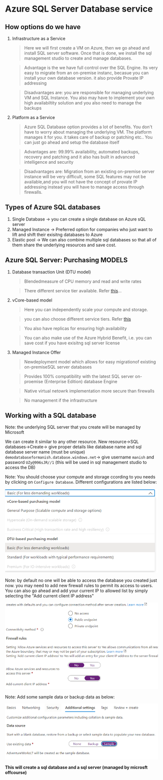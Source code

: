 # Azure SQL Server Database service

## How options do we have

1. Infrastructure as a Service

   > Here we will first create a VM on Azure, then we go ahead and install SQL server software. Once that is done, we install the sql management studio to create and manage databases.

   > Advantage is the we have full control over the SQL Engine. Its very easy to migrate from an on-premise instanc, becasue you can install your own database version. it also provide Provate IP addressing

   > Disadvantages are: you are responsible for managing underlying VM and SQL Instance. You also may have to implement your own high availabiltity solution and you also need to manage the backups

2. Platform as a Service

   > Azure SQL Database option provides a lot of benefits. You don't have to worry about managing the underlying VM. The platform manages it for you. it takes care of backup or patching etc.. You can just go ahead and setup the database itself

   > Advantages are: 99.99% availability, automated backups, recovery and patching and it also has built in advanced intelligence and security

   > Disadvantages are: Migration from an existing on-premise server instance will be very difficult, some SQL features may not be available,and you will not have the concept of provate IP addressing instead you will have to manage access through firewalls.

## Types of Azure SQL databases

1. Single Database -> you can create a single database on Azure sQL server
2. Managed Instance -> Preferred option for companies who just want to lift and shift their exisitng databases to Azure
3. Elastic pool -> We can also combine multiple sql databases so that all of them share the underlying resources and save cost.

## Azure SQL Server: Purchasing MODELS

1. Database transaction Unit (DTU model)

   > Blendedmeasure of CPU memory and read and write rates

   > There different service tier available. Refer [this](https://docs.microsoft.com/en-us/azure/azure-sql/database/service-tiers-dtu)...

2. vCore-based model

   > Here you can independently scale your compute and storage.

   > you can also choose different service tiers. Refer [this](https://docs.microsoft.com/en-us/azure/azure-sql/database/service-tiers-sql-database-vcore)

   > You also have replicas for ensuring high availability

   > You can also make use of the Azure Hybrid Benefit, i.e. you can save cost if you have exisitng sql server license

3. Managed Instance Offer

   > Newdeployment model which allows for easy migrationof existing on-premiseSQL server databases

   > Provides 100% compatibility with the latest SQL server on-proemise (Enterprise Edition) database Engine

   > Native virtual netowrk implementation more secure than firewalls

   > No management if the infrastructure

## Working with a SQL database

Note: the underlying SQL server that you create will be managed by Microsoft

We can create it similar to any other resource. New resource->SQL databases->Create-> give proper details like database name and sql database server name (must be unique) `demodatabaseformanish.database.windows.net`-> give username `manish` and password `UZy@996sJR//1` (this will be used in sql management studio to access the DB)

Note: You should choose your compute and storage ccording to you needs by clicking on `Configure Database`.
Different configurations are listed below:

![Different configs](./images/17.PNG)

Note: by default no one will be able to access the database you created just now.
you may need to add new firewall rules to permit its access to users. You can also go ahead and add your current IP to allowed list by simply selecting the "Add current client IP address"

![firewall configuration](./images/18.PNG)

Note: Add some sample data or backup data as below:

![data](./images/19.PNG)

**This will create a sql database and a sql server (managed by microsft offcourse)**
